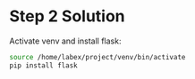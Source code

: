 # Step 2 Solution

Activate venv and install flask:

```bash
source /home/labex/project/venv/bin/activate
pip install flask
```
